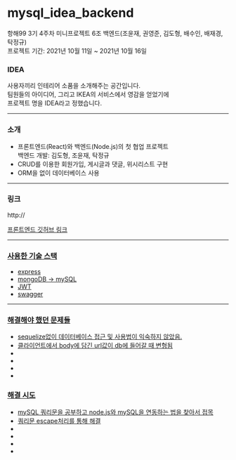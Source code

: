 # mysql_idea_backend
항해99 3기 4주차 미니프로젝트 6조 백엔드(조윤재, 권영준, 김도형, 배수인, 배재경, 탁정규) <br>
프로젝트 기간: 2021년 10월 11일 ~ 2021년 10월 16일

### IDEA
사용자끼리 인테리어 소품을 소개해주는 공간입니다.<br>
팀원들의 아이디어, 그리고 IKEA의 서비스에서 영감을 얻었기에 <br>
프로젝트 명을 IDEA라고 정했습니다.

<hr>

### 소개
* 프론트엔드(React)와 백엔드(Node.js)의 첫 협업 프로젝트<br>
  백엔드 개발: 김도형, 조윤재, 탁정규
* CRUD를 이용한 회원가입, 게시글과 댓글, 위시리스트 구현
* ORM을 없이 데이터베이스 사용

<hr>

###  링크
http://


<a href="https://github.com/devLily/Hanghae6-IDEA_frontend/tree/master">프론트엔드 깃허브 링크

<hr>

### 사용한 기술 스택
* express
* mongoDB -> mySQL
* JWT
* swagger


<hr>

### 해결해야 했던 문제들
* sequelize없이 데이터베이스 접근 및 사용법이 익숙하지 않았음.
* 클라이언트에서 body에 담긴 url값이 db에 들어갈 때 변형됨
* 
* 
* 
* 

### 해결 시도
* mySQL 쿼리문을 공부하고 node.js와 mySQL을 연동하는 법을 찾아서 접목
* 쿼리문 escape처리를 통해 해결
* 
* 
* 
* 